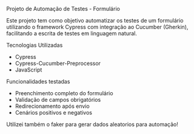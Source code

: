 Projeto de Automação de Testes - Formulário

Este projeto tem como objetivo automatizar os testes de um formulário utilizando o framework Cypress com integração ao Cucumber (Gherkin),
facilitando a escrita de testes em linguagem natural.

Tecnologias Utilizadas
- Cypress
- Cypress-Cucumber-Preprocessor
- JavaScript

Funcionalidades testadas
- Preenchimento completo do formulário
- Validação de campos obrigatórios
- Redirecionamento após envio
- Cenários positivos e negativos

Utilizei também o faker para gerar dados aleatorios para automação!
